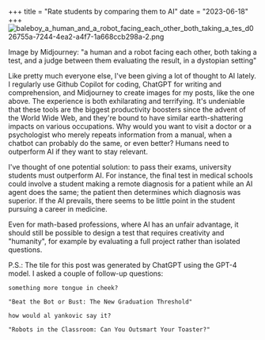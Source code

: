 +++
title = "Rate students by comparing them to AI"
date = "2023-06-18"
+++
![baleboy_a_human_and_a_robot_facing_each_other_both_taking_a_tes_d026755a-7244-4ea2-a4f7-1a668ccb298a-2.png](https://res.craft.do/user/full/58e85b69-1aa6-c3c8-74ac-daf2b8beae9a/doc/9164EA0F-DA39-4420-8CB3-B71FB0078616/3179112A-566D-400B-B371-02CC72B8EC60_2/td1WmR4kgdiACZGYB7TMyRyHwBCLbbORUNIPxYmtNuoz/baleboy_a_human_and_a_robot_facing_each_other_both_taking_a_tes_d026755a-7244-4ea2-a4f7-1a668ccb298a-2.png)

Image by Midjourney: "a human and a robot facing each other, both taking a test, and a judge between them evaluating the result, in a dystopian setting"

Like pretty much everyone else, I've been giving a lot of thought to AI lately. I regularly use Github Copilot for coding, ChatGPT for writing and comprehension, and Midjourney to create images for my posts, like the one above. The experience is both exhilarating and terrifying. It's undeniable that these tools are the biggest productivity boosters since the advent of the World Wide Web, and they're bound to have similar earth-shattering impacts on various occupations. Why would you want to visit a doctor or a psychologist who merely repeats information from a manual, when a chatbot can probably do the same, or even better? Humans need to outperform AI if they want to stay relevant.

I've thought of one potential solution: to pass their exams, university students must outperform AI. For instance, the final test in medical schools could involve a student making a remote diagnosis for a patient while an AI agent does the same; the patient then determines which diagnosis was superior. If the AI prevails, there seems to be little point in the student pursuing a career in medicine.

Even for math-based professions, where AI has an unfair advantage, it should still be possible to design a test that requires creativity and "humanity", for example by evaluating a full project rather than isolated questions.

P.S.: The tile for this post was generated by ChatGPT using the GPT-4 model. I asked a couple of follow-up questions: 

`something more tongue in cheek?`

`"Beat the Bot or Bust: The New Graduation Threshold"`

`how would al yankovic say it?`

`"Robots in the Classroom: Can You Outsmart Your Toaster?"`

